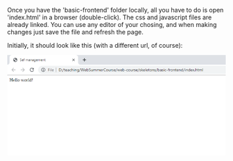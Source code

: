 
Once you have the 'basic-frontend' folder locally, all you have to do is open 'index.html' in a browser (double-click). The css and javascript files are already linked. You can use any editor of your chosing, and when making changes just save the file and refresh the page.

Initially, it should look like this (with a different url, of course):

![hello world](https://github.com/Ranapop/web-course/blob/master/images/tutorial/hello_world.png) 

